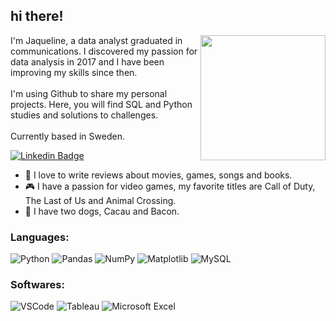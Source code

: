 ## hi there!

<div>
   <img width="200" align="right" src="https://i.pinimg.com/564x/af/62/08/af6208d409447c0ab85af582c906c969.jpg">
   <p width="60"> 
      I'm Jaqueline, a data analyst graduated in communications. I discovered my passion for data analysis in 2017 and I have been improving my skills since then.<br/><br/> I'm using Github to share my personal projects. Here, you will find SQL and Python studies and solutions to challenges.<br><br>Currently based in Sweden.</p>
</div>

[![Linkedin Badge](https://img.shields.io/badge/-LinkedIn-blue?style=flat-square&logo=Linkedin&logoColor=white&link=https://www.linkedin.com/in/jaquelinebianco/)](https://www.linkedin.com/in/jaquelinebianco/)
<br>

- 📝 I love to write reviews about movies, games, songs and books.
- 🎮 I have a passion for video games, my favorite titles are Call of Duty, The Last of Us and Animal Crossing.
- 🐾 I have two dogs, Cacau and Bacon.

### Languages: 
![Python](https://img.shields.io/badge/python-3670A0?style=for-the-badge&logo=python&logoColor=ffdd54)
![Pandas](https://img.shields.io/badge/pandas-%23150458.svg?style=for-the-badge&logo=pandas&logoColor=white)
![NumPy](https://img.shields.io/badge/numpy-%23013243.svg?style=for-the-badge&logo=numpy&logoColor=white)
![Matplotlib](https://img.shields.io/badge/Matplotlib-%23ffffff.svg?style=for-the-badge&logo=Matplotlib&logoColor=black)
![MySQL](https://img.shields.io/badge/mysql-%2300f.svg?style=for-the-badge&logo=mysql&logoColor=white)
  
### Softwares:
![VSCode](https://img.shields.io/badge/Visual_Studio_Code-0078D4?style=for-the-badge&logo=visual%20studio%20code&logoColor=white)
![Tableau](https://img.shields.io/badge/Tableau-E97627?style=for-the-badge&logo=Tableau&logoColor=white)
![Microsoft Excel](https://img.shields.io/badge/Microsoft_Excel-217346?style=for-the-badge&logo=microsoft-excel&logoColor=white)

